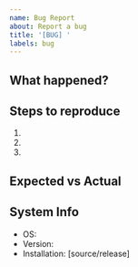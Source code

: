```yaml
---
name: Bug Report
about: Report a bug
title: '[BUG] '
labels: bug
---
```


## What happened?



## Steps to reproduce

1. 
2. 
3. 

## Expected vs Actual



## System Info

- OS: 
- Version: 
- Installation: [source/release]
